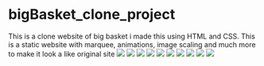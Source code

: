 # bigBasket_clone_project
This is a clone website of big basket i made this using HTML and CSS. This is a static website with marquee, animations, image scaling and much more to make it look a like original site
<img src="https://github.com/sanchitpasricha/bigBasket_clone_project/blob/main/1.png">
<img src="https://github.com/sanchitpasricha/bigBasket_clone_project/blob/main/2.png">
<img src="https://github.com/sanchitpasricha/bigBasket_clone_project/blob/main/3.png">
<img src="https://github.com/sanchitpasricha/bigBasket_clone_project/blob/main/4.png">
<img src="https://github.com/sanchitpasricha/bigBasket_clone_project/blob/main/5.png">
<img src="https://github.com/sanchitpasricha/bigBasket_clone_project/blob/main/6.png">
<img src="https://github.com/sanchitpasricha/bigBasket_clone_project/blob/main/7.png">
<img src="https://github.com/sanchitpasricha/bigBasket_clone_project/blob/main/8.png">
<img src="https://github.com/sanchitpasricha/bigBasket_clone_project/blob/main/9.png">
<img src="https://github.com/sanchitpasricha/bigBasket_clone_project/blob/main/10.png">


